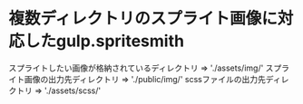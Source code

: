 # 複数ディレクトリのスプライト画像に対応したgulp.spritesmith

スプライトしたい画像が格納されているディレクトリ => './assets/img/'
スプライト画像の出力先ディレクトリ => './public/img/'
scssファイルの出力先ディレクトリ => './assets/scss/'

